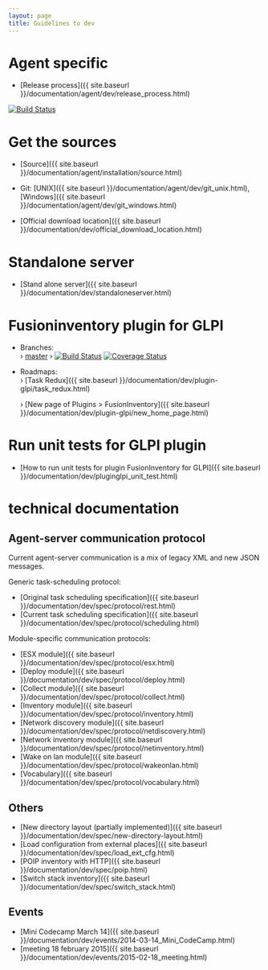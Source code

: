 ```yaml
---
layout: page
title: Guidelines to dev
---
```


# Agent specific

* [Release process]({{ site.baseurl }}/documentation/agent/dev/release_process.html)

[![Build Status](https://travis-ci.org/fusioninventory/fusioninventory-agent.png?branch=master)](https://travis-ci.org/fusioninventory/fusioninventory-agent)

# Get the sources

* [Source]({{ site.baseurl }}/documentation/agent/installation/source.html)
* Git: [UNIX]({{ site.baseurl }}/documentation/agent/dev/git_unix.html), [Windows]({{ site.baseurl }}/documentation/agent/dev/git_windows.html)

* [Official download location]({{ site.baseurl }}/documentation/dev/official_download_location.html)

# Standalone server

* [Stand alone server]({{ site.baseurl }}/documentation/dev/standaloneserver.html)

# Fusioninventory plugin for GLPI

* Branches: <br/>
  › [master](https://github.com/fusinv/fusioninventory-for-glpi/tree/master)  › [![Build Status](https://travis-ci.org/fusioninventory/fusioninventory-for-glpi.png?branch=master)](https://travis-ci.org/fusioninventory/fusioninventory-for-glpi) [![Coverage Status](https://coveralls.io/repos/fusioninventory/fusioninventory-for-glpi/badge.svg?branch=master&service=github)](https://coveralls.io/github/fusioninventory/fusioninventory-for-glpi?branch=master)

* Roadmaps: <br/>
  › [Task Redux]({{ site.baseurl }}/documentation/dev/plugin-glpi/task_redux.html)

  › [New page of Plugins > FusionInventory]({{ site.baseurl }}/documentation/dev/plugin-glpi/new_home_page.html)

# Run unit tests for GLPI plugin

* [How to run unit tests for plugin FusionInventory for GLPI]({{ site.baseurl }}/documentation/dev/pluginglpi_unit_test.html)

# technical documentation

## Agent-server communication protocol

Current agent-server communication is a mix of legacy XML and new JSON messages.

Generic task-scheduling protocol:

* [Original task scheduling specification]({{ site.baseurl }}/documentation/dev/spec/protocol/rest.html)
* [Current task scheduling specification]({{ site.baseurl }}/documentation/dev/spec/protocol/scheduling.html)

Module-specific communication protocols:

* [ESX module]({{ site.baseurl }}/documentation/dev/spec/protocol/esx.html)
* [Deploy module]({{ site.baseurl }}/documentation/dev/spec/protocol/deploy.html)
* [Collect module]({{ site.baseurl }}/documentation/dev/spec/protocol/collect.html)
* [Inventory module]({{ site.baseurl }}/documentation/dev/spec/protocol/inventory.html)
* [Network discovery module]({{ site.baseurl }}/documentation/dev/spec/protocol/netdiscovery.html)
* [Network inventory module]({{ site.baseurl }}/documentation/dev/spec/protocol/netinventory.html)
* [Wake on lan module]({{ site.baseurl }}/documentation/dev/spec/protocol/wakeonlan.html)
* [Vocabulary]({{ site.baseurl }}/documentation/dev/spec/protocol/vocabulary.html)

## Others

* [New directory layout (partially implemented)]({{ site.baseurl }}/documentation/dev/spec/new-directory-layout.html)
* [Load configuration from external places]({{ site.baseurl }}/documentation/dev/spec/load_ext_cfg.html)
* [POIP inventory with HTTP]({{ site.baseurl }}/documentation/dev/spec/poip.html)
* [Switch stack inventory]({{ site.baseurl }}/documentation/dev/spec/switch_stack.html)

## Events

* [Mini Codecamp March 14]({{ site.baseurl }}/documentation/dev/events/2014-03-14_Mini_CodeCamp.html)
* [meeting 18 february 2015]({{ site.baseurl }}/documentation/dev/events/2015-02-18_meeting.html)
